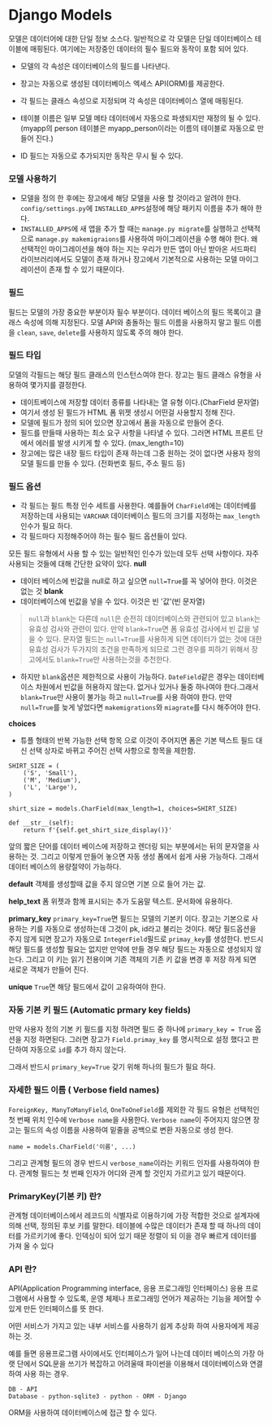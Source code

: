 # Django Models
모델은 데이터어에 대한 단일 정보 소스다. 일반적으로 각 모델은 단일 데이터베이스 테이블에 매핑된다. 여기에는 저장중인 데이터의 필수 필드와 동작이 포함 되어 있다.

* 모델의 각 속성은 데이터베이스의 필드를 나타낸다.

* 장고는 자동으로 생성된 데이터베이스 엑세스 API(ORM)를 제공한다.
* 각 필드는 클래스 속성으로 지정되며 각 속성은 데이터베이스 열에 매핑된다.
* 테이블 이름은 일부 모델 메타 데이터에서 자동으로 파생되지만 재정의 될 수 있다. (myapp의 person 테이블은 myapp_person이라는 이름의 테이블로 자동으로 만들어 진다.)
* ID 필드는 자동으로 추가되지만 동작은 무시 될 수 있다.

### 모델 사용하기
* 모델을 정의 한 후에는 장고에세 해당 모델을 사용 할 것이라고 알려야 한다. `config/settings.py`에 `INSTALLED_APPS`설정에 해당 패키지 이름을 추가 해야 한다.
* `INSTALLED_APPS`에 새 앱을 추가 할 때는 `manage.py migrate`를 실행하고 선택적으로 `manage.py makemigraions`를 사용하여 마이그레이션을 수행 해야 한다. 왜 선택적인 마이그레이션을 해야 하는 지는 우리가 만든 앱이 아닌 받아온 서드파티 라이브러리에서도 모델이 존재 하거나 장고에서 기본적으로 사용하는 모델 마이그레이션이 존재 할 수 있기 때문이다.

### 필드
필드는 모델의 가장 중요한 부분이자 필수 부분이다. 데이터 베이스의 필드 목록이고 클래스 속성에 의해 지정된다. 모델 API와 충돌하는 필드 이름을 사용하지 말고 필드 이름을 `clean`, `save`, `delete`를 사용하지 않도록 주의 해야 한다.


### 필드 타입
모델의 각필드는 해당 필드 클래스의 인스턴스여야 한다. 장고는 필드 클래스 유형을 사용하여 몇가지를 결정한다.
* 데이트베이스에 저장할 데이터 종류를 나타내는 열 유형 이다.(CharField 문자열)
* 여기서 생성 된 필드가 HTML 폼 위젯 생성시 어떤걸 사용할지 정해 진다.
* 모델에 필드가 정의 되어 있으면 장고에서 폼을 자동으로 만들어 준다.
* 필드를 만들때 사용하는 최소 요구 사항을 나타낼 수 있다. 그러면 HTML 프론트 단에서 에러를 발생 시키게 할 수 있다. (max_length=10) 
* 장고에는 많은 내장 필드 타입이 존재 하는데 그중 원하는 것이 없다면 사용자 정의 모델 필드를 만들 수 있다. (전화번호 필드, 주소 필드 등)


### 필드 옵션
* 각 필드는 필드 특정 인수 세트를 사용한다. 예를들어 `CharField`에는 데이터베를 저장하는데 사용되는 `VARCHAR` 데이터베이스 필드의 크기를 지정하는 `max_length`인수가 필요 하다.
* 각 필드마다 지정해주어야 하는 필수 필드 옵션들이 있다.

모든 필드 유형에서 사용 할 수 있는 일반적인 인수가 있는데 모두 선택 사항이다. 자주 사용되는 것들에 대해 간단한 요약이 있다.
**null**
* 데이터 베이스에 빈값을 null로 하고 싶으면 `null=True`를 꼭 넣어야 한다. 이것은 없는 것
**blank**
* 데이터베이스에 빈값을 넣을 수 있다. 이것은 빈 '값'(빈 문자열)
> `null`과 `blank`는 다른데 `null`은 순전히 데이터베이스와 관련되어 있고 `blank`는 유효성 검사와 관련이 있다. 만약 `blank=True`면 폼 유효성 검사에서 빈 값을 넣을 수 있다.
> 문자열 필드는 `null=True`를 사용하게 되면 데이터가 없는 것에 대한 유효성 검사가 두가지의 조건을 만족하게 되므로 그런 경우를 피하기 위해서 장고에서도 `blank=True`만 사용하는것을 추천한다.
* 하지만 `blank`옵션은 제한적으로 사용이 가능하다. `DateField`같은 경우는 데이터베이스 차원에서 빈값을 허용하지 않는다. 없거나 있거나 둘중 하나여야 한다.그래서 `blank=True`만 사용이 불가능 하고 `null=True`를 사용 하여야 한다. 만약 `null=True`를 늦게 넣었다면 `makemigrations`와 `miagrate`를 다시 해주어야 한다.

**choices**
* 튜플 형태의 반복 가능한 선택 항목 으로 이것이 주어지면 폼은 기본 텍스트 필드 대신 선택 상자로 바뀌고 주어진 선택 사항으로 항목을 제한함.
```
SHIRT_SIZE = (
    ('S', 'Small'),
    ('M', 'Medium'),
    ('L', 'Large'),
)

shirt_size = models.CharField(max_length=1, choices=SHIRT_SIZE)
```
```
def __str__(self):
    return f'{self.get_shirt_size_display()}'
```
앞의 짧은 단어를 데이터 베이스에 저장하고 렌더링 되는 부분에서는 뒤의 문자열을 사용하는 것.
그리고 이렇게 만들어 놓으면 자동 생성 폼에서 쉽게 사용 가능하다.
그래서 데이터 베이스의 용량절약이 가능하다.

**default**
객체를 생성할때 값을 주지 않으면 기본 으로 들어 가는 값.

**help_text**
폼 위젯과 함께 표시되는 추가 도움말 텍스트. 문서화에 유용하다.

**primary_key**
`primary_key=True`면 필드는 모델의 기본키 이다. 장고는 기본으로 사용하는 키를 자동으로 생성하는데 그것이 pk, id라고 불리는 것이다. 해당 필드옵션을 주지 않게 되면 장고가 자동으로 `IntegerField`필드로 `primay_key`를 생성한다. 반드시 해당 필드를 생성할 필요는 없지만 만약에 만들 경우 해당 필드는 자동으로 생성되지 않는다.
그리고 이 키는 읽기 전용이며 기존 객체의 기존 키 값을 변경 후 저장 하게 되면 새로운 객체가 만들어 진다.

**unique**
`True`면 해당 필드에서 값이 고유하여야 한다.

### 자동 기본 키 필드 (Automatic prmary key fields)
만약 사용자 정의 기본 키 필드를 지정 하려면 필드 중 하나에 `primary_key = True` 옵션을 지정 하면된다. 그러면 장고가 `Field.primay_key` 를 명시적으로 설정 했다고 판단하여 자동으로 `id`를 추가 하지 않는다.

그래서 반드시 `primary_key=True` 갖기 위해 하나의 필드가 필요 하다.

### 자세한 필드 이름 ( Verbose field names)
`ForeignKey, ManyToManyField`, `OneToOneField`를 제외한 각 필드 유형은 선택적인 첫 번째 위치 인수에 `Verbose name`을 사용한다. `Verbose name`이 주어지지 않으면 장고는 필드의 속성 이름을 사용하여 밑줄을 공백으로 변환 자동으로 생성 한다.
```
name = models.CharField('이름', ...)
```
그리고 관계형 필드의 경우 반드시 `verbose_name`이라는 키워드 인자를 사용하여야 한다. 관계형 필드는 첫 번째 인자가 어디와 관계 할 것인지 가르키고 있기 때문이다.

### PrimaryKey(기본 키) 란?
관계형 데이터베이스에서 레코드의 식별자로 이용하기에 가장 적합한 것으로 설계자에 의해 선택, 정의된 후보 키를 말한다. 테이블에 수많은 데이터가 존재 할 때 하나의 데이터를 가르키기에 좋다. 인덱싱이 되어 있기 때문 정렬이 되 이을 경우 빠르게 데이터를 가져 올 수 있다

### API 란?
API(Application Programming interface, 응용 프로그래밍 인터페이스)
응용 프로그램에서 사용할 수 있도록, 운영 체제나 프로그래밍 언어가 제공하는 기능을 제어할 수 있게 만든 인터페이스를 뜻 한다.

어떤 서비스가 가지고 있는 내부 서비스를 사용하기 쉽게 추상화 하여 사용자에게 제공 하는 것.

예를 들면 응용프로그램 사이에서도 인터페이스가 일어 나는데 데이터 베이스의 가장 아랫 단에서 SQL문을 쓰기가 복잡하고 어려울때 파이썬을 이용해서 데이터베이스와 연결하여 사용 하는 경우.
```
DB - API
Database - python-sqlite3 - python - ORM - Django
```

ORM을 사용하여 데이터베이스에 접근 할 수 있다.
